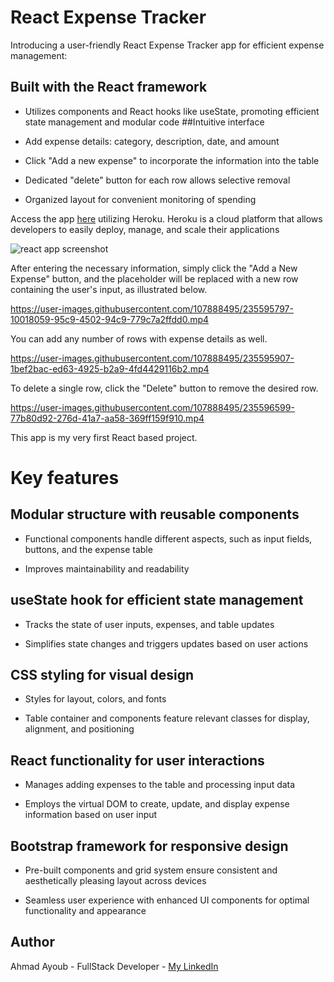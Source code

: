 # React Expense Tracker
Introducing a user-friendly React Expense Tracker app for efficient expense management:

## Built with the React framework

* Utilizes components and React hooks like useState, promoting efficient state management and modular code
##Intuitive interface

* Add expense details: category, description, date, and amount
 
* Click "Add a new expense" to incorporate the information into the table

* Dedicated "delete" button for each row allows selective removal

* Organized layout for convenient monitoring of spending

Access the app [here](https://whispering-fjord-41748.herokuapp.com/) utilizing Heroku. Heroku is a cloud platform that allows developers to easily deploy, manage, and scale their applications

![react app screenshot](https://user-images.githubusercontent.com/107888495/235596338-da360e69-29ba-401e-bcfc-910964bfc3bd.png)

After entering the necessary information, simply click the "Add a New Expense" button, and the placeholder will be replaced with a new row containing the user's input, as illustrated below.

https://user-images.githubusercontent.com/107888495/235595797-10018059-95c9-4502-94c9-779c7a2ffdd0.mp4

You can add any number of rows with expense details as well.

https://user-images.githubusercontent.com/107888495/235595907-1bef2bac-ed63-4925-b2a9-4fd4429116b2.mp4

To delete a single row, click the "Delete" button to remove the desired row.

https://user-images.githubusercontent.com/107888495/235596599-77b80d92-276d-41a7-aa58-369ff159f910.mp4

This app is my very first React based project.

# Key features

## Modular structure with reusable components

* Functional components handle different aspects, such as input fields, buttons, and the expense table

* Improves maintainability and readability

## useState hook for efficient state management

* Tracks the state of user inputs, expenses, and table updates

* Simplifies state changes and triggers updates based on user actions

## CSS styling for visual design

* Styles for layout, colors, and fonts

* Table container and components feature relevant classes for display, alignment, and positioning

## React functionality for user interactions

* Manages adding expenses to the table and processing input data

* Employs the virtual DOM to create, update, and display expense information based on user input

## Bootstrap framework for responsive design
* Pre-built components and grid system ensure consistent and aesthetically pleasing layout across devices

* Seamless user experience with enhanced UI components for optimal functionality and appearance

## Author
Ahmad Ayoub - FullStack Developer - [My LinkedIn](https://www.linkedin.com/in/ahmad-ayoub/)
